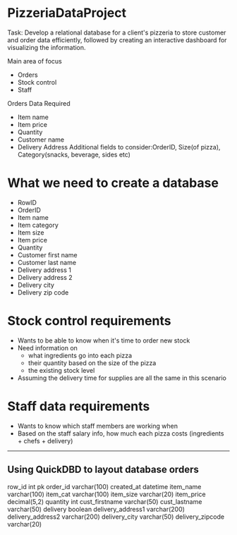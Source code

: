 # PizzeriaDataProject
Task: Develop a relational database for a client's pizzeria to store customer and order data efficiently, followed by creating an interactive dashboard for visualizing the information.

Main area of focus
- Orders
- Stock control
- Staff

Orders Data Required
- Item name
- Item price
- Quantity
- Customer name
- Delivery Address
Additional fields to consider:OrderID, Size(of pizza), Category(snacks, beverage, sides etc)


# What we need to create a database
- RowID
- OrderID
- Item name
- Item category
- Item size
- Item price
- Quantity
- Customer first name
- Customer last name
- Delivery address 1
- Delivery address 2
- Delivery city
- Delivery zip code

# Stock control requirements
- Wants to be able to know when it's time to order new stock
- Need information on
    - what ingredients go into each pizza
    - their quantity based on the size of the pizza
    - the existing stock level
- Assuming the delivery time for supplies are all the same in this scenario
# Staff data requirements
- Wants to know which staff members are working when
- Based on the staff salary info, how much each pizza costs (ingredients + chefs + delivery)
--------------------------------------------------------------------------------------------------


Using QuickDBD to layout database
orders
-
row_id int pk
order_id varchar(100)
created_at datetime
item_name varchar(100)
item_cat varchar(100)
item_size varchar(20)
item_price decimal(5,2)
quantity int
cust_firstname varchar(50)
cust_lastname varchar(50)
delivery boolean
delivery_address1 varchar(200)
delivery_address2 varchar(200)
delivery_city varchar(50)
delivery_zipcode varchar(20)
